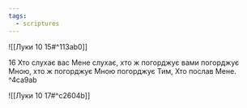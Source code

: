 ```yaml
---
tags:
  - scriptures
---
```


![[Луки 10 15#^113ab0]]

16 Хто слухає вас Мене слухає, хто ж погорджує вами погорджує Мною, хто ж погорджує Мною погорджує Тим, Хто послав Мене. ^4ca9ab

![[Луки 10 17#^c2604b]]